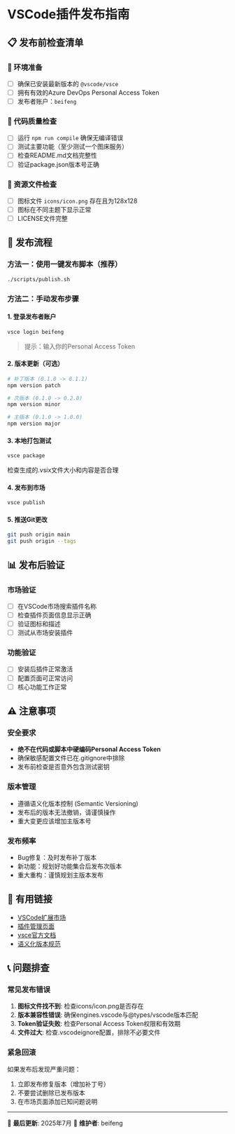 # VSCode插件发布指南

## 📋 发布前检查清单

### 🔧 环境准备
- [ ] 确保已安装最新版本的 `@vscode/vsce`
- [ ] 拥有有效的Azure DevOps Personal Access Token
- [ ] 发布者账户：`beifeng`

### 📝 代码质量检查
- [ ] 运行 `npm run compile` 确保无编译错误
- [ ] 测试主要功能（至少测试一个图床服务）
- [ ] 检查README.md文档完整性
- [ ] 验证package.json版本号正确

### 🎨 资源文件检查
- [ ] 图标文件 `icons/icon.png` 存在且为128x128
- [ ] 图标在不同主题下显示正常
- [ ] LICENSE文件完整

## 🚀 发布流程

### 方法一：使用一键发布脚本（推荐）
```bash
./scripts/publish.sh
```

### 方法二：手动发布步骤

#### 1. 登录发布者账户
```bash
vsce login beifeng
```
> 提示：输入你的Personal Access Token

#### 2. 版本更新（可选）
```bash
# 补丁版本 (0.1.0 -> 0.1.1)
npm version patch

# 次版本 (0.1.0 -> 0.2.0)  
npm version minor

# 主版本 (0.1.0 -> 1.0.0)
npm version major
```

#### 3. 本地打包测试
```bash
vsce package
```
检查生成的.vsix文件大小和内容是否合理

#### 4. 发布到市场
```bash
vsce publish
```

#### 5. 推送Git更改
```bash
git push origin main
git push origin --tags
```

## 📊 发布后验证

### 市场验证
- [ ] 在VSCode市场搜索插件名称
- [ ] 检查插件页面信息显示正确
- [ ] 验证图标和描述
- [ ] 测试从市场安装插件

### 功能验证
- [ ] 安装后插件正常激活
- [ ] 配置页面可正常访问
- [ ] 核心功能工作正常

## ⚠️ 注意事项

### 安全要求
- **绝不在代码或脚本中硬编码Personal Access Token**
- 确保敏感配置文件已在.gitignore中排除
- 发布前检查是否意外包含测试密钥

### 版本管理
- 遵循语义化版本控制 (Semantic Versioning)
- 发布后的版本无法撤销，请谨慎操作
- 重大变更应该增加主版本号

### 发布频率
- Bug修复：及时发布补丁版本
- 新功能：规划好功能集合后发布次版本
- 重大重构：谨慎规划主版本发布

## 🔗 有用链接

- [VSCode扩展市场](https://marketplace.visualstudio.com/)
- [插件管理页面](https://marketplace.visualstudio.com/manage/publishers/beifeng)
- [vsce官方文档](https://code.visualstudio.com/api/working-with-extensions/publishing-extension)
- [语义化版本规范](https://semver.org/)

## 📞 问题排查

### 常见发布错误
1. **图标文件找不到**: 检查icons/icon.png是否存在
2. **版本兼容性错误**: 确保engines.vscode与@types/vscode版本匹配
3. **Token验证失败**: 检查Personal Access Token权限和有效期
4. **文件过大**: 检查.vscodeignore配置，排除不必要文件

### 紧急回滚
如果发布后发现严重问题：
1. 立即发布修复版本（增加补丁号）
2. 不要尝试删除已发布版本
3. 在市场页面添加已知问题说明

---

📝 **最后更新**: 2025年7月
🔧 **维护者**: beifeng